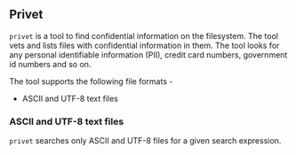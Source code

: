 ## Privet

`privet` is a tool to find confidential information on the filesystem. The tool vets and lists files with confidential information in them. The tool looks for any personal identifiable information (PII), credit card numbers, government id numbers and so on.

The tool supports the following file formats -

- ASCII and UTF-8 text files


### ASCII and UTF-8 text files

`privet` searches only ASCII and UTF-8 files for a given search expression.
